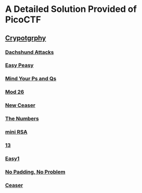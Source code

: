 # A Detailed Solution Provided of PicoCTF

## [Crypotgrphy](#crytography)

### <a href="https://github.com/devarifkhan/PicoCTF-SOL/blob/main/Cryptography/Dachshund%20Attacks.md">Dachshund Attacks</a>
### <a href="https://github.com/devarifkhan/PicoCTF-SOL/blob/main/Cryptography/Easy%20Peasy.md">Easy Peasy</a>
### <a href="https://github.com/devarifkhan/PicoCTF-SOL/blob/main/Cryptography/Mind%20Your%20Ps%20and%20Qs.md">Mind Your Ps and Qs</a>
### <a href="https://github.com/devarifkhan/PicoCTF-SOL/blob/main/Cryptography/Mod26.md">Mod 26</a>
### <a href="https://github.com/devarifkhan/PicoCTF-SOL/blob/main/Cryptography/New%20ceaser.md">New Ceaser</a>
### <a href="https://github.com/devarifkhan/PicoCTF-SOL/blob/main/Cryptography/The%20Numbers.md">The Numbers</a>
### <a href="https://github.com/devarifkhan/PicoCTF-SOL/blob/main/Cryptography/mini%20RSA.md">mini RSA</a>
### <a href="https://github.com/devarifkhan/PicoCTF-SOL/blob/main/Cryptography/13.md">13</a>
### <a href="https://github.com/devarifkhan/PicoCTF-SOL/blob/main/Cryptography/Easy1.md">Easy1</a>
### <a href="https://github.com/devarifkhan/PicoCTF-SOL/blob/main/Cryptography/No%20Padding%2C%20No%20Padding.md">No Padding, No Problem</a>
### <a href="https://github.com/devarifkhan/PicoCTF-SOL/blob/main/Cryptography/ceaser.md">Ceaser</a>

